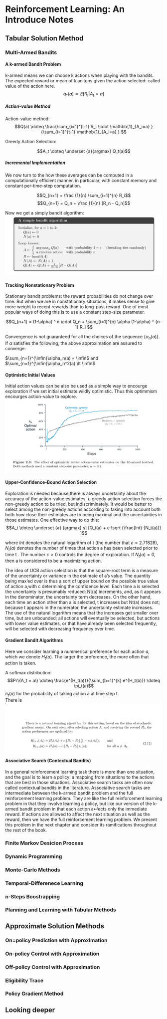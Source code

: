 # Reinforcement Learning: An Introduce Notes

## Tabular Solution Method

### Multi-Armed Bandits

#### A k-armed Bandit Problem

k-armed means we can choose k actions when playing with the bandits.
The expected reward or mean of k acitons given the action selected: called value of the action here. 
$$q_*(a) \doteq E[R_t| A_t=a ] $$

##### Action-value Method

Action-value method: 
$$Q(a) \doteq \frac{\sum_{i=1}^{t-1} R_i \cdot  \mathbb{1}_{A_i=a} }{\sum_{i=1}^{t-1} \mathbb{1}_{A_i=a} } $$

Greedy Action Selection:

$$A_t \doteq \underset {a}{argmax} Q_t(a)$$

##### Incremental Implementation 
We now turn  to the how these averages can be computed in a computationally efficient manner, in particular, with constant memory and constant per-time-step computation. 

$$Q_{n+1} = \frac {1}{n} \sum_{i=1}^{n} R_i$$
$$Q_{n+1} =  Q_n + \frac {1}{n} [R_n - Q_n]$$
 
Now we get a simply bandit algorithm: 
![iamge](Simple_Bandit_Algorithms.PNG)

#### Tracking Nonstationary Problem

Stationary bandit problems: the reward probabilities do not change over time. But when we are in nonstationary situations, it makes sense to give more weight to recent rewards than to long-past reward. One of most popular ways of doing this is to use a constant step-size parameter. 

$$Q_{n+1} = (1-\alpha) ^ n \cdot   Q_n + \sum_{i=1}^{n} \alpha (1-\alpha)  ^ {n-1} R_i $$

Convergence is not guaranteed for all the choices of the sequence $\{ \alpha_n(a)\}$. If $\alpha$ satisfies the following, the above approximation are assured to converge: 

$\sum_{n=1}^{\infin}\alpha_n(a) = \infin$ and $\sum_{n=1}^{\infin}\alpha_n^2(a)  \lt \infin$ 

#### Optimistic Initial Values
Initial action values can be also be used as a simple way to encourge exploration if we set initial estimate wildly optimistic. Thus this optimmism encourges action-value to explore. 
![effect_optimistic](Effect_of_Optimistic_initial_value.PNG)

#### Upper-Confidence-Bound Action Selection
Exploration is needed because there is always uncertainty about the accuracy of the action-value estimates. $\epsilon$-greedy action selection forces the non-greedy action to be tried, but indiscriminately. It would be better to select among the non-greedy actions according to taking into account both both how close their estimates are to being maximal and the uncertainties in those estimates.  One effective way to do this:
$$A_t \doteq \underset {a} {argmax} s] [Q_t(a) + c \sqrt {\frac{lnt} {N_t(a)}} ]$$ 

where $lnt$ denotes the natural logarithm of t (the number that $e = 2.71828$), $N_t(a)$ denotes the number of times that action a has been selected prior to time t 
.  The number $c> 0$ controls
the degree of exploration. If $N_t(a) = 0$, then a is considered to be a maximizing action. 

The idea of UCB action selection is that the square-root term is a measure of the uncertainty or variance in the estimate of a’s value. The quantity being max’ed over is thus a sort of upper bound on the possible true value of action a,with c determining the confidence level. Each time a is selected the uncertainty is presumably reduced: Nt(a) increments, and, as it appears in the denominator, the uncertainty term decreases. On the other hand, each time an action other than a is selected, t increases but Nt(a) does not; because t appears in the numerator, the uncertainty estimate increases. The use of the natural logarithm means that the increases get smaller over time, but are unbounded; all actions will eventually be selected, but actions with lower value estimates, or that have already been selected frequently, will be selected with decreasing frequency over time.

#### Gradient Bandit Algorithms

Here we consider learning a nummerical preference for each action $a$, which we denote $H_t(a)$. The larger the preference, the more often that action is taken. 

A softmax distribution:
$$Pr\{A_t = a\} \doteq \frac{e^{H_t(a)}}{\sum_{b=1}^{k} e^{H_t(b)}} \doteq \pi_t(a)$$
$\pi_t(a)$ for the probability of taking action a at time step t.  
There is 
![replace1](replace1.PNG) 


#### Associative Search (Contextual Bandits)

In a general reinforcement learning task there is more than one situation, and the goal is to learn a policy: a mapping from situations to the actions that are best in those situations. Associative search tasks are often now called contextual bandits in the literature. Associative search tasks are intermediate between the k-armed bandit problem and the full reinforcement learning problem. They are like the full reinforcement learning problem in that they involve learning a policy, but like our version of the k-armed bandit problem in that each action a↵ects only the immediate reward. If actions are allowed to affect the next situation as well as the reward, then we have the full reinforcement learning problem. We present this problem in the next chapter and consider its ramifications throughout the rest of the book.


### Finite Markov Desicion Process 

### Dynamic Programming 

### Monte-Carlo Methods 

### Temporal-Differenece Learning 

### n-Steps Boostrapping 

### Planning and Learning with Tabular Methods 

## Approximate Solution Methods 

### On=policy Prediction with Approximation

### On-policy Control with Approximation 

### Off-policy Control with Approximation 

### Eligibility Trace 

### Policy Gradient Method

## Looking deeper


